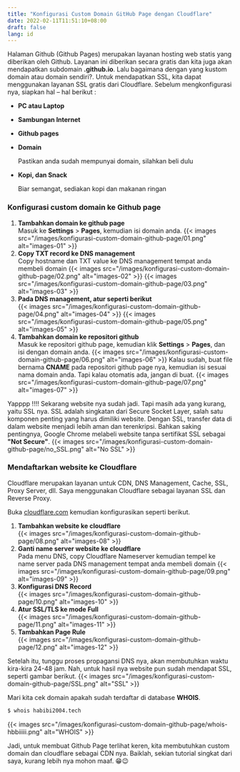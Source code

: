 ```yaml
---
title: "Konfigurasi Custom Domain GitHub Page dengan Cloudflare"
date: 2022-02-11T11:51:10+08:00
draft: false
lang: id
---
```


Halaman Github (Github Pages) merupakan layanan hosting web statis yang diberikan oleh Github. Layanan ini diberikan secara gratis dan kita juga akan mendapatkan subdomain **.github.io**. Lalu bagaimana dengan yang kustom domain atau domain sendiri?. Untuk mendapatkan SSL, kita dapat menggunakan layanan SSL gratis dari Cloudflare. Sebelum mengkonfigurasi nya, siapkan hal – hal berikut :

* **PC atau Laptop**
* **Sambungan Internet**
* **Github pages**
* **Domain**

	Pastikan anda sudah mempunyai domain, silahkan beli dulu
* **Kopi, dan Snack**

	Biar semangat, sediakan kopi dan makanan ringan

### **Konfigurasi custom domain ke Github page**

1.	**Tambahkan domain ke github page** \
	Masuk ke **Settings** > **Pages**, kemudian isi domain anda.
	{{< images src="/images/konfigurasi-custom-domain-github-page/01.png" alt="images-01" >}}
2.	**Copy TXT record ke DNS management** \
	Copy hostname dan TXT value ke DNS management tempat anda membeli domain
	{{< images src="/images/konfigurasi-custom-domain-github-page/02.png" alt="images-02" >}}
	{{< images src="/images/konfigurasi-custom-domain-github-page/03.png" alt="images-03" >}}
3.	**Pada DNS management, atur seperti berikut** \
	{{< images src="/images/konfigurasi-custom-domain-github-page/04.png" alt="images-04" >}}
	{{< images src="/images/konfigurasi-custom-domain-github-page/05.png" alt="images-05" >}}
4.	**Tambahkan domain ke repositori github** \
	Masuk ke repositori github page, kemudian klik **Settings** > **Pages**, dan isi dengan domain anda.
	{{< images src="/images/konfigurasi-custom-domain-github-page/06.png" alt="images-06" >}}
	Kalau sudah, buat file bernama **CNAME** pada repositori github page nya, kemudian isi sesuai nama domain anda. Tapi kalau otomatis ada, jangan di buat.
	{{< images src="/images/konfigurasi-custom-domain-github-page/07.png" alt="images-07" >}}

Yapppp !!!! Sekarang website nya sudah jadi. Tapi masih ada yang kurang, yaitu SSL nya. SSL adalah singkatan dari Secure Socket Layer, salah satu komponen penting yang harus dimiliki website. Dengan SSL, transfer data di dalam website menjadi lebih aman dan terenkripsi. Bahkan saking pentingnya, Google Chrome melabeli website tanpa sertifikat SSL sebagai **"Not Secure"**.
{{< images src="/images/konfigurasi-custom-domain-github-page/no_SSL.png" alt="No SSL" >}}

### **Mendaftarkan website ke Cloudflare**
Cloudflare merupakan layanan untuk CDN, DNS Management, Cache, SSL, Proxy Server, dll. Saya menggunakan Cloudflare sebagai layanan SSL dan Reverse Proxy.

Buka [cloudflare.com](https://www.cloudflare.com "Cloudflare") kemudian konfigurasikan seperti berikut.
1.	**Tambahkan website ke cloudflare** \
	{{< images src="/images/konfigurasi-custom-domain-github-page/08.png" alt="images-08" >}}
2.	**Ganti name server website ke cloudflare** \
	Pada menu DNS, copy Cloudflare Nameserver kemudian tempel ke name server pada DNS management tempat anda membeli domain
	{{< images src="/images/konfigurasi-custom-domain-github-page/09.png" alt="images-09" >}}
3.	**Konfigurasi DNS Record** \
	{{< images src="/images/konfigurasi-custom-domain-github-page/10.png" alt="images-10" >}}
4.	**Atur SSL/TLS ke mode Full** \
	{{< images src="/images/konfigurasi-custom-domain-github-page/11.png" alt="images-11" >}}
5.	**Tambahkan Page Rule** \
	{{< images src="/images/konfigurasi-custom-domain-github-page/12.png" alt="images-12" >}}

Setelah itu, tunggu proses propagansi DNS nya, akan membutuhkan waktu kira-kira 24-48 jam.
Nah, untuk hasil nya website pun sudah mendapat SSL, seperti gambar berikut.
{{< images src="/images/konfigurasi-custom-domain-github-page/SSL.png" alt="SSL" >}}

Mari kita cek domain apakah sudah terdaftar di database **WHOIS**.
```bash
$ whois habibi2004.tech
```
{{< images src="/images/konfigurasi-custom-domain-github-page/whois-hbbiiiii.png" alt="WHOIS" >}}

Jadi, untuk membuat Github Page terlihat keren, kita membutuhkan custom domain dan cloudflare sebagai CDN nya. Baiklah, sekian tutorial singkat dari saya, kurang lebih nya mohon maaf. 😁😉